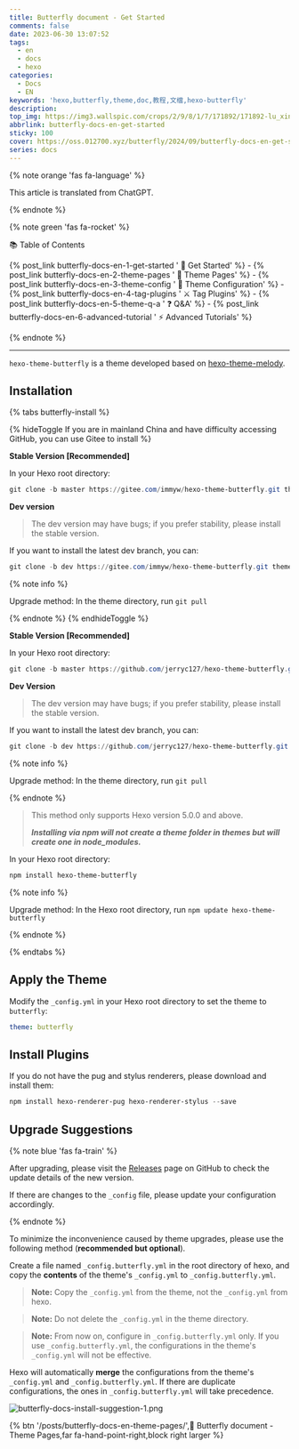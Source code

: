 ```yaml
---
title: Butterfly document - Get Started
comments: false
date: 2023-06-30 13:07:52
tags:
  - en
  - docs
  - hexo
categories:
  - Docs
  - EN
keywords: 'hexo,butterfly,theme,doc,教程,文檔,hexo-butterfly'
description:
top_img: https://img3.wallspic.com/crops/2/9/8/1/7/171892/171892-lu_xing-cheng_shi-li_cheng_bei-cheng_shi_jing_guan-3840x2160.jpg
abbrlink: butterfly-docs-en-get-started
sticky: 100
cover: https://oss.012700.xyz/butterfly/2024/09/butterfly-docs-en-get-started.png
series: docs
---
```


{% note orange 'fas fa-language' %}

This article is translated from ChatGPT.

{% endnote %}

{% note green 'fas fa-rocket' %}

 📚  Table of Contents

{% post_link butterfly-docs-en-1-get-started ' 🚀 Get Started' %} - {% post_link butterfly-docs-en-2-theme-pages ' 📑 Theme Pages' %} - {% post_link butterfly-docs-en-3-theme-config ' 📌 Theme Configuration' %} - {% post_link butterfly-docs-en-4-tag-plugins ' ⚔️ Tag Plugins' %} - {% post_link butterfly-docs-en-5-theme-q-a ' ❓ Q&A' %} - {% post_link butterfly-docs-en-6-advanced-tutorial ' ⚡️ Advanced Tutorials' %}

{% endnote %}

***

`hexo-theme-butterfly` is a theme developed based on [hexo-theme-melody](https://github.com/Molunerfinn/hexo-theme-melody).

## Installation

{% tabs butterfly-install %}

<!-- tab Git Installation @fab fa-github-square -->

{% hideToggle If you are in mainland China and have difficulty accessing GitHub, you can use Gitee to install %}

**Stable Version [Recommended]**

In your Hexo root directory:

```powershell
git clone -b master https://gitee.com/immyw/hexo-theme-butterfly.git themes/butterfly
```

**Dev version**

> The dev version may have bugs; if you prefer stability, please install the stable version.

If you want to install the latest dev branch, you can:

```powershell
git clone -b dev https://gitee.com/immyw/hexo-theme-butterfly.git themes/butterfly
```

{% note info %}

Upgrade method: In the theme directory, run `git pull`

{% endnote %}
{% endhideToggle %}

**Stable Version [Recommended]**

In your Hexo root directory:

```powershell
git clone -b master https://github.com/jerryc127/hexo-theme-butterfly.git themes/butterfly
```

**Dev Version**

> The dev version may have bugs; if you prefer stability, please install the stable version.

If you want to install the latest dev branch, you can:

```powershell
git clone -b dev https://github.com/jerryc127/hexo-theme-butterfly.git themes/butterfly
```

{% note info %}

Upgrade method: In the theme directory, run `git pull`

{% endnote %}

<!-- endtab -->

<!-- tab npm Installation@fab fa-npm -->

> This method only supports Hexo version 5.0.0 and above.
>
> ***Installing via npm will not create a theme folder in themes but will create one in node_modules.***

In your Hexo root directory:

```powershell
npm install hexo-theme-butterfly
```

{% note info %}

Upgrade method: In the Hexo root directory, run `npm update hexo-theme-butterfly`

{% endnote %}

<!-- endtab -->

{% endtabs %}

## Apply the Theme

Modify the `_config.yml` in your Hexo root directory to set the theme to `butterfly`:

```yaml
theme: butterfly
```

## Install Plugins

If you do not have the pug and stylus renderers, please download and install them:

```powershell
npm install hexo-renderer-pug hexo-renderer-stylus --save
```

## Upgrade Suggestions

{% note blue 'fas fa-train' %}

After upgrading, please visit the [Releases](https://github.com/jerryc127/hexo-theme-butterfly/releases) page on GitHub to check the update details of the new version.

If there are changes to the `_config` file, please update your configuration accordingly.

{% endnote %}

To minimize the inconvenience caused by theme upgrades, please use the following method (**recommended but optional**).

Create a file named `_config.butterfly.yml` in the root directory of hexo, and copy the **contents** of the theme's `_config.yml` to `_config.butterfly.yml`.

> **Note:** Copy the `_config.yml` from the theme, not the `_config.yml` from hexo.

> **Note:** Do not delete the `_config.yml` in the theme directory.

> **Note:** From now on, configure in `_config.butterfly.yml` only.
> If you use `_config.butterfly.yml`, the configurations in the theme's `_config.yml` will not be effective.

Hexo will automatically **merge** the configurations from the theme's `_config.yml` and `_config.butterfly.yml`. If there are duplicate configurations, the ones in `_config.butterfly.yml` will take precedence.

![butterfly-docs-install-suggestion-1.png](https://oss.012700.xyz/butterfly/2024/08/butterfly-docs-install-suggestion-1.png)

{% btn '/posts/butterfly-docs-en-theme-pages/',📑 Butterfly document - Theme Pages,far fa-hand-point-right,block right larger %}